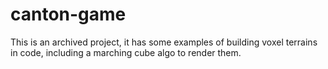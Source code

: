 canton-game
===========

This is an archived project, it has some examples of building voxel terrains in code, including a marching cube algo to render them.
